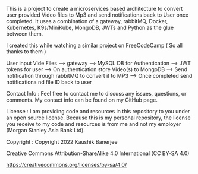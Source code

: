This is a project to create a microservices based architecture to convert user provided Video files to Mp3 and send notifications back to User once completed.
It uses a combination of a gateway, rabbitMQ, Docker, Kubernetes, K9s/MiniKube, MongoDB, JWTs and Python as the glue between them.

I created this while watching a similar project on FreeCodeCamp ( So all thanks to them )

User input Vide Files --> gateway --> MySQL DB for Authentication --> JWT tokens for user --> On authentication store Video(s) to MongoDB --> Send notification through rabbitMQ to convert it to MP3 --> Once completed send notificationa nd file ID back to user

Contact Info : Feel free to contact me to discuss any issues, questions, or comments. My contact info can be found on my GitHub page.

License : I am providing code and resources in this repository to you under an open source license. Because this is my personal repository, the license you receive to my code and resources is from me and not my employer (Morgan Stanley Asia Bank Ltd).

Copyright : Copyright 2022 Kaushik Banerjee

Creative Commons Attribution-ShareAlike 4.0 International (CC BY-SA 4.0)

https://creativecommons.org/licenses/by-sa/4.0/